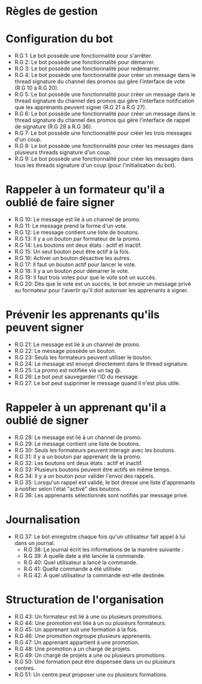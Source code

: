 # Règles de gestion

# Configuration du bot
- R.G 1: Le bot possède une fonctionnalité pour s'arrêter.
- R.G 2: Le bot possède une fonctionnalité pour démarrer.
- R.G 3: Le bot possède une fonctionnalité pour redémarrer.
- R.G 4: Le bot possède une fonctionnalité pour créer un message dans le thread signature du channel des promos qui gère l'interface de vote (R.G 10 à R.G 20).
- R.G 5: Le bot possède une fonctionnalité pour créer un message dans le thread signature du channel des promos qui gère l'interface notification que les apprenants peuvent signer (R.G 21 à R.G 27).
- R.G 6: Le bot possède une fonctionnalité pour créer un message dans le thread signature du channel des promos qui gère l'interface de rappel de signature (R.G 28 à R.G 36).
- R.G 7: Le bot possède une fonctionnalité pour créer les trois messages d'un coup.
- R.G 8: Le bot possède une fonctionnalité pour créer les messages dans plusieurs threads signature d'un coup.
- R.G 9: Le bot possède une fonctionnalité pour créer les messages dans tous les threads signature d'un coup (pour l'initialisation du bot).

# Rappeler à un formateur qu'il a oublié de faire signer
- R.G 10: Le message est lié à un channel de promo.
- R.G 11: Le message prend la forme d'un vote.
- R.G 12: Le message contient une liste de boutons.
- R.G 13: Il y a un bouton par formateur de la promo.
- R.G 14: Les boutons ont deux états : actif et inactif.
- R.G 15: Un seul bouton peut être actif à la fois.
- R.G 16: Activer un bouton désactive les autres.
- R.G 17: Il faut un bouton actif pour lancer le vote.
- R.G 18: Il y a un bouton pour démarrer le vote.
- R.G 19: Il faut trois votes pour que le vote soit un succès.
- R.G 20: Dès que le vote est un succès, le bot envoie un message privé au formateur pour l'avertir qu'il doit autoriser les apprenants à signer.

# Prévenir les apprenants qu'ils peuvent signer
- R.G 21: Le message est lié à un channel de promo.
- R.G 22: Le message possède un bouton.
- R.G 23: Seuls les formateurs peuvent utiliser le bouton.
- R.G 24: Le message est envoyé directement dans le thread signature.
- R.G 25: La promo est notifiée via un tag @.
- R.G 26: Le bot peut sauvegarder l'ID du message.
- R.G 27: Le bot peut supprimer le message quand il n'est plus utile.

# Rappeler à un apprenant qu'il a oublié de signer
- R.G 28: Le message est lié à un channel de promo.
- R.G 29: Le message contient une liste de boutons.
- R.G 30: Seuls les formateurs peuvent interagir avec les boutons.
- R.G 31: Il y a un bouton par apprenant de la promo.
- R.G 32: Les boutons ont deux états : actif et inactif.
- R.G 33: Plusieurs boutons peuvent être actifs en même temps.
- R.G 34: Il y a un bouton pour valider l'envoi des rappels.
- R.G 35: Lorsqu'un rappel est validé, le bot dresse une liste d'apprenants à notifier selon l'état "activé" des boutons.
- R.G 36: Les apprenants sélectionnés sont notifiés par message privé.

# Journalisation
- R.G 37: Le bot enregistre chaque fois qu'un utilisateur fait appel à lui dans un journal.
    - R.G 38: Le journal écrit les informations de la manière suivante :
    - R.G 39: À quelle date a été lancée la commande.
    - R.G 40: Quel utilisateur a lancé la commande.
    - R.G 41: Quelle commande a été utilisée.
    - R.G 42: À quel utilisateur la commande est-elle destinée.

# Structuration de l'organisation
- R.G 43: Un formateur est lié à une ou plusieurs promotions.
- R.G 44: Une promotion est liée à un ou plusieurs formateurs.
- R.G 45: Un apprenant suit une formation à la fois.
- R.G 46: Une promotion regroupe plusieurs apprenants.
- R.G 47: Un apprenant appartient à une promotion.
- R.G 48: Une promotion a un chargé de projets.
- R.G 49: Un chargé de projets a une ou plusieurs promotions.
- R.G 50: Une formation peut être dispensée dans un ou plusieurs centres.
- R.G 51: Un centre peut proposer une ou plusieurs formations.